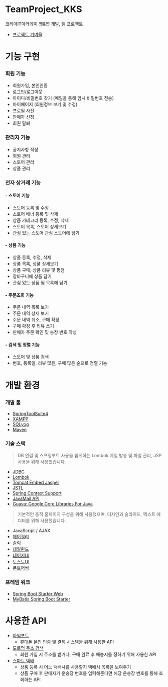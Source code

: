 # TeamProject_KKS
코리아IT아카데미 웹&amp;앱 개발, 팀 프로젝트

- [프로젝트 기여율](https://github.com/Oyat0824/TeamProject_KKS/graphs/contributors)

# 기능 구현
### 회원 기능
- 회원가입, 본인인증
- 로그인/로그아웃
- 아이디/비밀번호 찾기 (메일을 통해 임시 비밀번호 전송)
- 마이페이지 (회원정보 보기 및 수정)
- 프로필 사진
- 판매자 신청
- 회원 탈퇴

### 관리자 기능
- 공지사항 작성
- 회원 관리
- 스토어 관리
- 상품 관리

### 전자 상거래 기능
#### - 스토어 기능
- 스토어 등록 및 수정
- 스토어 배너 등록 및 삭제
- 상품 카테고리 등록, 수정, 삭제
- 스토어 목록, 스토어 상세보기
- 관심 있는 스토어 관심 스토어에 담기

#### - 상품 기능
- 상품 등록, 수정, 삭제
- 상품 목록, 상품 상세보기
- 상품 구매, 상품 리뷰 및 평점
- 장바구니에 상품 담기
- 관심 있는 상품 찜 목록에 담기

#### - 주문조회 기능
- 주문 내역 목록 보기
- 주문 내역 상세 보기
- 주문 내역 취소, 구매 확정
- 구매 확정 후 리뷰 쓰기
- 판매자 주문 확인 및 송장 번호 작성

#### - 검색 및 정렬 기능
- 스토어 및 상품 검색
- 번호, 등록일, 리뷰 많은, 구매 많은 순으로 정렬 기능

# 개발 환경
### 개발 툴
- [SpringToolSuite4](https://spring.io/tools)
- [XAMPP](https://www.apachefriends.org/)
- [SQLyog](https://github.com/webyog/sqlyog-community/wiki/Downloads)
- [Maven](https://mvnrepository.com/)

### 기술 스택
> DB 연결 및 스프링부트 사용을 쉽게하는 Lombok
> 메일 발송 및 파일 관리, JSP 사용을 위해 사용했습니다.
- [JDBC](https://mvnrepository.com/artifact/mysql/mysql-connector-java)
- [Lombok](https://mvnrepository.com/artifact/org.projectlombok/lombok)
- [Tomcat Embed Jasper](https://mvnrepository.com/artifact/org.apache.tomcat.embed/tomcat-embed-jasper)
- [JSTL](https://mvnrepository.com/artifact/javax.servlet/jstl)
- [Spring Context Support](https://mvnrepository.com/artifact/org.springframework/spring-context-support)
- [JavaMail API](https://mvnrepository.com/artifact/com.sun.mail/javax.mail)
- [Guava: Google Core Libraries For Java](https://mvnrepository.com/artifact/com.google.guava/guava)

> 기본적인 동적 홈페이지 구성을 위해 사용했으며, 디자인과 슬라이드, 텍스트 에디터를 위해 사용했습니다.
- JavaScript / AJAX
- [제이쿼리](https://jquery.com/)
- [슬릭](https://kenwheeler.github.io/slick/)
- [테일윈드](https://tailwindcss.com/)
- [데이지UI](https://daisyui.com/)
- [토스트UI](https://ui.toast.com/)
- [폰트어썸](https://fontawesome.com/)

### 프레임 워크
- [Spring Boot Starter Web](https://mvnrepository.com/artifact/org.springframework.boot/spring-boot-starter-web)
- [MyBatis Spring Boot Starter](https://mvnrepository.com/artifact/org.mybatis.spring.boot/mybatis-spring-boot-starter)

# 사용한 API
- [아임포트](https://portone.io/korea/ko)
  - 휴대폰 본인 인증 및 결제 시스템을 위해 사용한 API
- [도로명 주소 검색](https://business.juso.go.kr/addrlink/openApi/apiExprn.do)
  - 회원 가입 시 주소를 받거나, 구매 완료 후 배송지를 정하기 위해 사용한 API
- [스마트 택배](https://tracking.sweettracker.co.kr/)
  - 상품 등록 시 어느 택배사를 사용할지 택배사 목록을 보여주기
  - 상품 구매 후 판매자가 운송장 번호를 입력해준다면 해당 운송장 번호를 통해 조회하는 API

